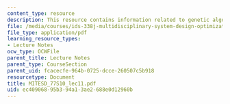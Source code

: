 ```yaml
---
content_type: resource
description: This resource contains information related to genetic algorithms I.
file: /media/courses/ids-338j-multidisciplinary-system-design-optimization-spring-2010/ec40906895b394a13ae2688e0d12960b_MITESD_77S10_lec11.pdf
file_type: application/pdf
learning_resource_types:
- Lecture Notes
ocw_type: OCWFile
parent_title: Lecture Notes
parent_type: CourseSection
parent_uid: fcacecfe-964b-0725-dcce-260507c5b918
resourcetype: Document
title: MITESD_77S10_lec11.pdf
uid: ec409068-95b3-94a1-3ae2-688e0d12960b
---
```

